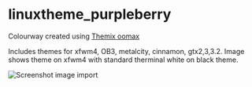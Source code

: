 # linuxtheme_purpleberry

Colourway created using [Themix oomax](https://github.com/themix-project/oomox.git) 

Includes themes for xfwm4, OB3, metalcity, cinnamon, gtx2,3,3.2. Image shows theme on xfwm4 with standard therminal white on black theme. 

![Screenshot image import](https://raw.githubusercontent.com/Cat-Si/linuxtheme_purpleberry/master/screenshots/purpleberry.png "Screenshot image import")

